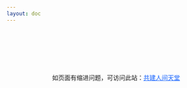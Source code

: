 ```yaml
---
layout: doc
---
```


<div style="width:100%;display:flex;align-items:center;flex-direction:column">
  <div v-if="!loaded" class="loading-info">
    <Loading2/>
    <div v-if="showTip"  style="margin-top: 20px;">
      如页面有缩进问题，可访问此站：<a href="https://chenxi2035.github.io/rjtt/" style="color: #1764ff;">共建人间天堂</a>
    </div>
  </div>
  <iframe id="outerPage" :src="pageLink" @load="iframeload" scrolling="auto" frameborder="0"   :style="frameStyle"></iframe>
</div>

<script setup>
import { useData } from 'vitepress'
import { ref, onMounted,reactive,watch } from 'vue'
import * as pages from './pages.ts'

const { site, theme, page, frontmatter,params } = useData()

const pageLink = ref(null)
const loaded = ref(false)
const frameStyle=reactive({
  opacity: 0,
  width:'100%',
  'min-width':'100%',
  'min-height':'200px',
})
const showTip = ref(false)

console.log(params.value)
let title = params.value.title
let src = pages.findPageSrc(title)
console.log(`src=${src}`)
pageLink.value = src

function handleUrlClick(e){
  console.log(e)
  e.preventDefault()
  window.open(e.target.href,'_blank')
}

function handleAllInnerLinks(){
  const cIframe = document.getElementById("outerPage");
  let frameDoc = cIframe.contentWindow.document
  // console.log(frameDoc)
  let links =  Array.from(frameDoc.getElementsByTagName("a"))
  // console.log(links)
  links.forEach((link)=>{
    link.onclick = handleUrlClick
  })
}

watch(loaded,async(n,o)=>{
  console.log(`loaded=${loaded.value}`)
  frameStyle.opacity = 1
  handleAllInnerLinks()
})

onMounted(()=>{
  document.title=`${title}-共建人间天堂`
  let currentUrl = window.location.href;
  console.log(currentUrl);
  showTip.value = currentUrl.includes("git") || currentUrl.includes("vercel");
  // showTip.value = showTip.value || currentUrl.includes("localhost");
})

function iframeload() {
  setTimeout(() => {
        try {
          const cIframe = document.getElementById("outerPage");
          let aWindow = cIframe.contentWindow;
          aWindow.fullUrl = window.location.href;
          let aWindowHeight =
            aWindow .document.documentElement.scrollHeight ||
            aWindow .document.body.scrollHeight;
      
          let doc = cIframe.contentDocument || cIframe.document;
          let cHeight = Math.max(
            doc.body.clientHeight,
            doc.documentElement.clientHeight
          );
          let sHeight = Math.max(
            doc.body. scrollHeight,
            doc.documentElement.scrollHeight
          );
          let lheight = Math.max(cHeight, sHeight);
          let finalHeight = Math.max(lheight, aWindowHeight );
          // this.iframeHeight = finalHeight + "px";
          let h = (finalHeight+50) + "px";//多加一点高度，免得出现纵向滚动条
          cIframe.height = h;
          console.log(`frame height=${h}`)
          loaded.value = true
        } catch (e) {
          //跨域获取不到
          console.log(e);
          throw new Error("自定义错误setIframeHeight Error");
        }
      }, 1500);
}
</script>

<style>

.loading-info {
  display:flex;
  width:100%;
  height:200px;
  align-items: center;
  justify-content: center;
  flex-direction:column;
}


</style>
